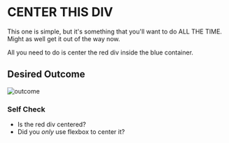 # CENTER THIS DIV
This one is simple, but it's something that you'll want to do ALL THE TIME.  Might as well get it out of the way now.

All you need to do is center the red div inside the blue container.
 
## Desired Outcome
![outcome](./desired-outcome.png)

### Self Check
- Is the red div centered?
- Did you _only_ use flexbox to center it?

